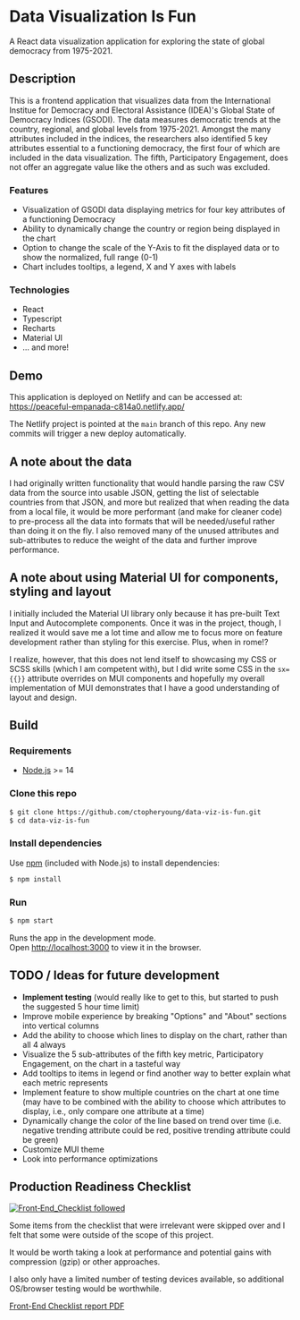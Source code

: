 # Data Visualization Is Fun

A React data visualization application for exploring the state of global democracy from 1975-2021.

## Description

This is a frontend application that visualizes data from the International Institue for Democracy and Electoral Assistance (IDEA)'s Global State of Democracy Indices (GSODI). The data measures democratic trends at the country, regional, and global levels from 1975-2021. Amongst the many attributes included in the indices, the researchers also identified 5 key attributes essential to a functioning democracy, the first four of which are included in the data visualization. The fifth, Participatory Engagement, does not offer an aggregate value like the others and as such was excluded.

### Features

- Visualization of GSODI data displaying metrics for four key attributes of a functioning Democracy
- Ability to dynamically change the country or region being displayed in the chart
- Option to change the scale of the Y-Axis to fit the displayed data or to show the normalized, full range (0-1)
- Chart includes tooltips, a legend, X and Y axes with labels

### Technologies

- React
- Typescript
- Recharts
- Material UI
- ... and more!

## Demo

This application is deployed on Netlify and can be accessed at: https://peaceful-empanada-c814a0.netlify.app/

The Netlify project is pointed at the `main` branch of this repo. Any new commits will trigger a new deploy automatically.

## A note about the data

I had originally written functionality that would handle parsing the raw CSV data from the source into usable JSON, getting the list of selectable countries from that JSON, and more but realized that when reading the data from a local file, it would be more performant (and make for cleaner code) to pre-process all the data into formats that will be needed/useful rather than doing it on the fly. I also removed many of the unused attributes and sub-attributes to reduce the weight of the data and further improve performance.

## A note about using Material UI for components, styling and layout

I initially included the Material UI library only because it has pre-built Text Input and Autocomplete components. Once it was in the project, though, I realized it would save me a lot time and allow me to focus more on feature development rather than styling for this exercise. Plus, when in rome!?

I realize, however, that this does not lend itself to showcasing my CSS or SCSS skills (which I am competent with), but I did write some CSS in the `sx={{}}` attribute overrides on MUI components and hopefully my overall implementation of MUI demonstrates that I have a good understanding of layout and design.

## Build

### Requirements

- [Node.js](https://nodejs.org/) >= 14

### Clone this repo

```sh
$ git clone https://github.com/ctopheryoung/data-viz-is-fun.git
$ cd data-viz-is-fun
```

### Install dependencies

Use [npm](https://www.npmjs.com/) (included with Node.js) to install dependencies:

```sh
$ npm install
```

### Run

```sh
$ npm start
```

Runs the app in the development mode.\
Open [http://localhost:3000](http://localhost:3000) to view it in the browser.

## TODO / Ideas for future development

- **Implement testing** (would really like to get to this, but started to push the suggested 5 hour time limit)
- Improve mobile experience by breaking "Options" and "About" sections into vertical columns
- Add the ability to choose which lines to display on the chart, rather than all 4 always
- Visualize the 5 sub-attributes of the fifth key metric, Participatory Engagement, on the chart in a tasteful way
- Add tooltips to items in legend or find another way to better explain what each metric represents
- Implement feature to show multiple countries on the chart at one time (may have to be combined with the ability to choose which attributes to display, i.e., only compare one attribute at a time)
- Dynamically change the color of the line based on trend over time (i.e. negative trending attribute could be red, positive trending attribute could be green)
- Customize MUI theme
- Look into performance optimizations

## Production Readiness Checklist

[![Front‑End_Checklist followed](https://img.shields.io/badge/Front‑End_Checklist-followed-brightgreen.svg)](https://github.com/thedaviddias/Front-End-Checklist/)

Some items from the checklist that were irrelevant were skipped over and I felt that some were outside of the scope of this project. 

It would be worth taking a look at performance and potential gains with compression (gzip) or other approaches.

I also only have a limited number of testing devices available, so additional OS/browser testing would be worthwhile.

[Front-End Checklist report PDF](./fe_checklist_report.pdf)
